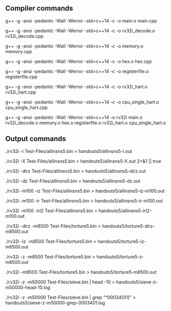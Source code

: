 ## Compiler commands

g++ -g -ansi -pedantic -Wall -Werror -std=c++14 -c -o main.o main.cpp

g++ -g -ansi -pedantic -Wall -Werror -std=c++14 -c -o rv32i_decode.o rv32i_decode.cpp

g++ -g -ansi -pedantic -Wall -Werror -std=c++14 -c -o memory.o memory.cpp

g++ -g -ansi -pedantic -Wall -Werror -std=c++14 -c -o hex.o hex.cpp

g++ -g -ansi -pedantic -Wall -Werror -std=c++14 -c -o registerfile.o registerfile.cpp

g++ -g -ansi -pedantic -Wall -Werror -std=c++14 -c -o rv32i_hart.o rv32i_hart.cpp

g++ -g -ansi -pedantic -Wall -Werror -std=c++14 -c -o cpu_single_hart.o cpu_single_hart.cpp

g++ -g -ansi -pedantic -Wall -Werror -std=c++14 -o rv32i main.o rv32i_decode.o memory.o hex.o registerfile.o rv32i_hart.o cpu_single_hart.o

## Output commands

./rv32i -i Test-Files/allinsns5.bin > handouts5/allinsns5-i.out

./rv32i -X Test-Files/allinsns5.bin > handouts5/allinsns5-X.out 2>&1 || true

./rv32i -dirz Test-Files/allinsns5.bin > handouts5/allinsns5-dirz.out

./rv32i -dz Test-Files/allinsns5.bin > handouts5/allinsns5-dz.out

./rv32i -m100 -iz Test-Files/allinsns5.bin > handouts5/allinsns5-iz-m100.out

./rv32i -m100 -ir Test-Files/allinsns5.bin > handouts5/allinsns5-ir-m100.out

./rv32i -m100 -irl2 Test-Files/allinsns5.bin > handouts5/allinsns5-irl2-m100.out

./rv32i -dirz -m8500 Test-Files/torture5.bin > handouts5/torture5-dirz-m8500.out

./rv32i -iz -m8500 Test-Files/torture5.bin > handouts5/torture5-iz-m8500.out

./rv32i -z -m8500 Test-Files/torture5.bin > handouts5/torture5-z-m8500.out

./rv32i -m8500 Test-Files/torture5.bin > handouts5/torture5-m8500.out

./rv32i -z -m50000 Test-Files/sieve.bin | head -10 > handouts5/sieve-z-m50000-head-10.log

./rv32i -z -m50000 Test-Files/sieve.bin | grep "^00034[01]" > handouts5/sieve-z-m50000-grep-0003401.log
